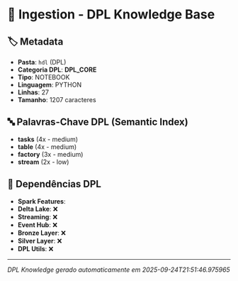 # 🌊 Ingestion - DPL Knowledge Base

## 🏷️ Metadata
- **Pasta**: `hdl` (DPL)
- **Categoria DPL**: **DPL_CORE**
- **Tipo**: NOTEBOOK
- **Linguagem**: PYTHON
- **Linhas**: 27
- **Tamanho**: 1207 caracteres

## 🔤 Palavras-Chave DPL (Semantic Index)
- **tasks** (4x - medium)
- **table** (4x - medium)
- **factory** (3x - medium)
- **stream** (2x - low)

## 🔗 Dependências DPL

- **Spark Features**: 
- **Delta Lake**: ❌
- **Streaming**: ❌
- **Event Hub**: ❌
- **Bronze Layer**: ❌
- **Silver Layer**: ❌
- **DPL Utils**: ❌

---
*DPL Knowledge gerado automaticamente em 2025-09-24T21:51:46.975965*
